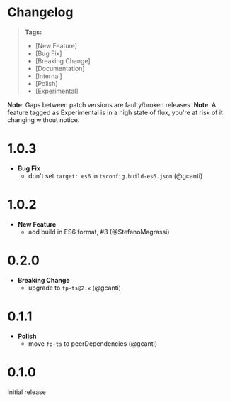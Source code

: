 # Changelog

> **Tags:**
>
> - [New Feature]
> - [Bug Fix]
> - [Breaking Change]
> - [Documentation]
> - [Internal]
> - [Polish]
> - [Experimental]

**Note**: Gaps between patch versions are faulty/broken releases.
**Note**: A feature tagged as Experimental is in a high state of flux, you're at risk of it changing without notice.

# 1.0.3

- **Bug Fix**
  - don't set `target: es6` in `tsconfig.build-es6.json` (@gcanti)

# 1.0.2

- **New Feature**
  - add build in ES6 format, #3 (@StefanoMagrassi)

# 0.2.0

- **Breaking Change**
  - upgrade to `fp-ts@2.x` (@gcanti)

# 0.1.1

- **Polish**
  - move `fp-ts` to peerDependencies (@gcanti)

# 0.1.0

Initial release
